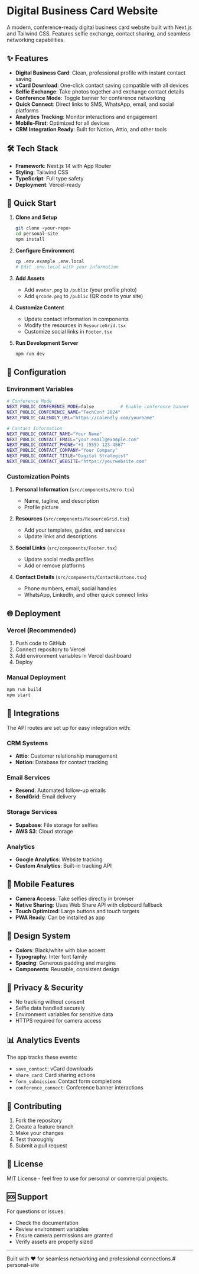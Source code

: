 # Digital Business Card Website

A modern, conference-ready digital business card website built with Next.js and Tailwind CSS. Features selfie exchange, contact sharing, and seamless networking capabilities.

## ✨ Features

- **Digital Business Card**: Clean, professional profile with instant contact saving
- **vCard Download**: One-click contact saving compatible with all devices
- **Selfie Exchange**: Take photos together and exchange contact details
- **Conference Mode**: Toggle banner for conference networking
- **Quick Connect**: Direct links to SMS, WhatsApp, email, and social platforms
- **Analytics Tracking**: Monitor interactions and engagement
- **Mobile-First**: Optimized for all devices
- **CRM Integration Ready**: Built for Notion, Attio, and other tools

## 🛠 Tech Stack

- **Framework**: Next.js 14 with App Router
- **Styling**: Tailwind CSS
- **TypeScript**: Full type safety
- **Deployment**: Vercel-ready

## 🚀 Quick Start

1. **Clone and Setup**
   ```bash
   git clone <your-repo>
   cd personal-site
   npm install
   ```

2. **Configure Environment**
   ```bash
   cp .env.example .env.local
   # Edit .env.local with your information
   ```

3. **Add Assets**
   - Add `avatar.png` to `/public` (your profile photo)
   - Add `qrcode.png` to `/public` (QR code to your site)

4. **Customize Content**
   - Update contact information in components
   - Modify the resources in `ResourceGrid.tsx`
   - Customize social links in `Footer.tsx`

5. **Run Development Server**
   ```bash
   npm run dev
   ```

## 📝 Configuration

### Environment Variables

```bash
# Conference Mode
NEXT_PUBLIC_CONFERENCE_MODE=false          # Enable conference banner
NEXT_PUBLIC_CONFERENCE_NAME="TechConf 2024"
NEXT_PUBLIC_CALENDLY_URL="https://calendly.com/yourname"

# Contact Information
NEXT_PUBLIC_CONTACT_NAME="Your Name"
NEXT_PUBLIC_CONTACT_EMAIL="your.email@example.com"
NEXT_PUBLIC_CONTACT_PHONE="+1 (555) 123-4567"
NEXT_PUBLIC_CONTACT_COMPANY="Your Company"
NEXT_PUBLIC_CONTACT_TITLE="Digital Strategist"
NEXT_PUBLIC_CONTACT_WEBSITE="https://yourwebsite.com"
```

### Customization Points

1. **Personal Information** (`src/components/Hero.tsx`)
   - Name, tagline, and description
   - Profile picture

2. **Resources** (`src/components/ResourceGrid.tsx`)
   - Add your templates, guides, and services
   - Update links and descriptions

3. **Social Links** (`src/components/Footer.tsx`)
   - Update social media profiles
   - Add or remove platforms

4. **Contact Details** (`src/components/ContactButtons.tsx`)
   - Phone numbers, email, social handles
   - WhatsApp, LinkedIn, and other quick connect links

## 🌐 Deployment

### Vercel (Recommended)

1. Push code to GitHub
2. Connect repository to Vercel
3. Add environment variables in Vercel dashboard
4. Deploy

### Manual Deployment

```bash
npm run build
npm start
```

## 🔧 Integrations

The API routes are set up for easy integration with:

### CRM Systems
- **Attio**: Customer relationship management
- **Notion**: Database for contact tracking

### Email Services
- **Resend**: Automated follow-up emails
- **SendGrid**: Email delivery

### Storage Services
- **Supabase**: File storage for selfies
- **AWS S3**: Cloud storage

### Analytics
- **Google Analytics**: Website tracking
- **Custom Analytics**: Built-in tracking API

## 📱 Mobile Features

- **Camera Access**: Take selfies directly in browser
- **Native Sharing**: Uses Web Share API with clipboard fallback
- **Touch Optimized**: Large buttons and touch targets
- **PWA Ready**: Can be installed as app

## 🎨 Design System

- **Colors**: Black/white with blue accent
- **Typography**: Inter font family
- **Spacing**: Generous padding and margins
- **Components**: Reusable, consistent design

## 🔐 Privacy & Security

- No tracking without consent
- Selfie data handled securely
- Environment variables for sensitive data
- HTTPS required for camera access

## 📊 Analytics Events

The app tracks these events:
- `save_contact`: vCard downloads
- `share_card`: Card sharing actions
- `form_submission`: Contact form completions
- `conference_connect`: Conference banner interactions

## 🤝 Contributing

1. Fork the repository
2. Create a feature branch
3. Make your changes
4. Test thoroughly
5. Submit a pull request

## 📄 License

MIT License - feel free to use for personal or commercial projects.

## 🆘 Support

For questions or issues:
- Check the documentation
- Review environment variables
- Ensure camera permissions are granted
- Verify assets are properly sized

---

Built with ❤️ for seamless networking and professional connections.# personal-site
